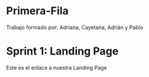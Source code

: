 # Primera-Fila

Trabajo formado por: Adriana, Cayetana, Adrián y Pablo

# Sprint 1: Landing Page

Este es el enlace a nuestra Landing Page
